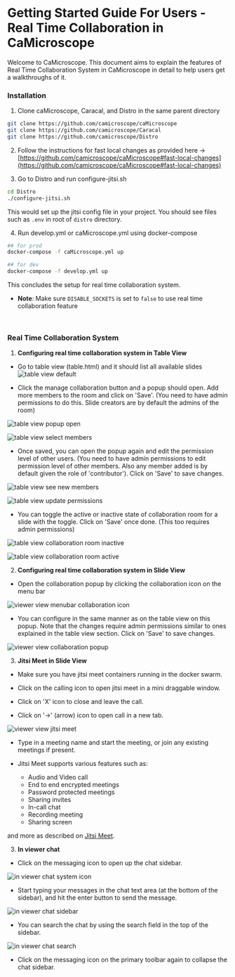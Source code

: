 # Getting Started Guide For Users - Real Time Collaboration in CaMicroscope


Welcome to CaMicroscope. This document aims to explain the features of Real Time Collaboration System in CaMicroscope in detail to help users get a walkthroughs of it. 


### Installation

1. Clone caMicroscope, Caracal, and Distro in the same parent directory
```bash
git clone https://github.com/camicroscope/caMicroscope
git clone https://github.com/camicroscope/Caracal
git clone https://github.com/camicroscope/Distro
```

2. Follow the instructions for fast local changes as provided here -> [https://github.com/camicroscope/caMicroscope#fast-local-changes](https://github.com/camicroscope/caMicroscope#fast-local-changes)

3. Go to Distro and run configure-jitsi.sh
```bash
cd Distro
./configure-jitsi.sh
```
This would  set up the jitsi config file in your project. You should see files such as `.env` in root of `distro` directory.

4. Run develop.yml or caMicroscope.yml using docker-compose
```bash
## for prod
docker-compose -f caMicroscope.yml up 

## for dev
docker-compose -f develop.yml up 
```

This concludes the setup for real time collaboration system.


 - **Note**: Make sure `DISABLE_SOCKETS` is set to `false` to use real time collaboration feature

&nbsp;

### Real Time Collaboration System

1. **Configuring real time collaboration system in Table View**

- Go to table view (table.html) and it should list all available slides
	![table view default](https://raw.githubusercontent.com/Vedant1202/Distro/develop/guides/realtime-collaboration/images/table-default.png)
  

 - Click the manage collaboration button and a popup should open. Add more members to the room and click on 'Save'. (You need to have admin permissions to do this. Slide creators are by default the admins of the room)

![table view popup open](https://raw.githubusercontent.com/Vedant1202/Distro/develop/guides/realtime-collaboration/images/table-rtc-popup.png)


![table view select members](https://raw.githubusercontent.com/Vedant1202/Distro/develop/guides/realtime-collaboration/images/table-rtc-members.png)


- Once saved, you can open the popup again and edit the permission level of other users. (You need to have admin permissions to edit permission level of other members. Also any member added is by default given the role of 'contributor'). Click on 'Save' to save changes.

![table view see new members](https://raw.githubusercontent.com/Vedant1202/Distro/develop/guides/realtime-collaboration/images/table-rtc-members-2.png)

![table view update permissions](https://raw.githubusercontent.com/Vedant1202/Distro/develop/guides/realtime-collaboration/images/table-rtc-roles.png)

- You can toggle the active or inactive state of collaboration room for a slide with the toggle. Click on 'Save' once done. (This too requires admin permissions)

![table view collaboration room inactive](https://raw.githubusercontent.com/Vedant1202/Distro/develop/guides/realtime-collaboration/images/table-rtc-popup.png)

![table view collaboration room active](https://raw.githubusercontent.com/Vedant1202/Distro/develop/guides/realtime-collaboration/images/table-rtc-popup-2.png)


2. **Configuring real time collaboration system in Slide View**

- Open the collaboration popup by clicking the collaboration icon on the menu bar

![viewer view menubar collaboration icon](https://raw.githubusercontent.com/Vedant1202/Distro/develop/guides/realtime-collaboration/images/viewer-default.png)

- You can configure in the same manner as on the table view on this popup. Note that the changes require admin permissions similar to ones explained in the table view section. Click on 'Save' to save changes.

![viewer view collaboration popup](https://raw.githubusercontent.com/Vedant1202/Distro/develop/guides/realtime-collaboration/images/viewer-rtc-popup.png)


3. **Jitsi Meet in Slide View**

- Make sure you have jitsi meet containers running in the docker swarm.

- Click on the calling icon to open jitsi meet in a mini draggable window.

- Click on 'X' icon to close and leave the call.

- Click on '->' (arrow) icon to open call in a new tab. 

![viewer view jitsi meet](https://raw.githubusercontent.com/Vedant1202/Distro/develop/guides/realtime-collaboration/images/jitsi.png)

- Type in a meeting name and start the meeting, or join any existing meetings if present.

- Jitsi Meet supports various features such as:
	- Audio and Video call
	- End to end encrypted meetings
	- Password protected meetings
	- Sharing invites
	- In-call chat
	- Recording meeting
	- Sharing screen

and more as described on [Jitsi Meet](https://jitsi.org/about/).

3. **In viewer chat**

- Click on the messaging icon to open up the chat sidebar.

![in viewer chat system icon](https://raw.githubusercontent.com/Vedant1202/Distro/develop/guides/realtime-collaboration/images/chat-icon.png)

- Start typing your messages in the chat text area (at the bottom of the sidebar), and hit the enter button to send the message.

![in viewer chat sidebar](https://raw.githubusercontent.com/Vedant1202/Distro/develop/guides/realtime-collaboration/images/chat.png)

- You can search the chat by using the search field in the top of the sidebar.

![in viewer chat search](https://raw.githubusercontent.com/Vedant1202/Distro/develop/guides/realtime-collaboration/images/chat-search.png)


- Click on the messaging icon on the primary toolbar again to collapse the chat sidebar. 




